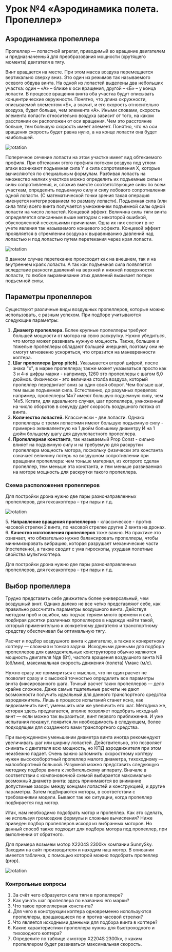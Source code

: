 Урок №4 «Аэродинамика полета. Пропеллер»
========================================

Аэродинамика пропеллера
-----------------------

 Пропеллер — лопастной агрегат, приводимый во вращение двигателем и предназначенный для преобразования мощности (крутящего момента) двигателя в тягу.

Винт вращается на месте. При этом масса воздуха перемещается вертикально сверху вниз. Это один из режимов так называемого осевого обдува винта. На одной из лопастей выделены два небольших участка: один – «А» – ближе к оси вращения, другой – «Б» – у конца лопасти. В процессе вращения винта оба участка будут описывать концентрические окружности. Понятно, что длина окружности, описываемой элементом «Б», а значит, и его скорость относительно воздуха, будет больше, чем элемента «А». Иными словами, скорость элемента лопасти относительно воздуха зависит от того, на каком расстоянии он расположен от оси вращения. Чем это расстояние больше, тем большую скорость имеет элемент. Понятно, что на оси вращения скорость будет равна нулю, а на конце лопасти она будет наибольшей.

![rotation](../assets/7_1.png)

Поперечное сечение лопасти на этом участке имеет вид обтекаемого профиля. При обтекании этого профиля потоком воздуха под углом атаки возникают подъемная сила Y и сила сопротивления X, которые вычисляются по специальным формулам. Разбивая лопасть на множество мелких участков можно определить их подъемные силы и силы сопротивления, и, сложив вместе соответствующие силы по всем участкам, определить подъемную силу и силу лобового сопротивления одной лопасти. (С математической точки зрения такая операция именуется интегрированием по размаху лопасти). Подъемная сила (или сила тяги) всего винта получается умножением подъемной силы одной лопасти на число лопастей.
Концевой эффект. Величина силы тяги винта определяется описанным выше методом с некоторой ошибкой, обусловленной несколькими причинами. Одна их них состоит в не учете явления так называемого концевого эффекта. Концевой эффект проявляется в стремлении воздуха к выравниванию давлений над лопастью и под лопастью путем перетекания через края лопасти.

![rotation](../assets/7_2.png)

В данном случае перетекание происходит как на внешнем, так и на внутреннем краях лопасти. А так как подъемная сила появляется вследствие разности давлений на верхней и нижней поверхностях лопасти, то любое выравнивание этих давлений вызывает потери подъемной силы.

Параметры пропеллеров
---------------------

Существуют различные виды воздушных пропеллеров, которые можно использовать, с разным успехом.
При подборе учитываются следующие параметры:

1. **Диаметр пропеллера.** Более крупные пропеллеры требуют большей мощности от мотора на свою раскрутку. Нужно убедиться, что мотор может развивать нужную мощность. Также, большие и тяжелые пропеллеры обладают большей инерцией, поэтому они не смогут мгновенно ускоряться, что отразится на маневренности коптера.
2. **Шаг пропеллера (prop pitch).** Указывается второй цифрой, после знака "х", в марке пропеллера; также может указываться просто как 3 и 4-я цифры марки - например, 1260 это пропеллеры с шагом 6,0 дюймов. Физически - это величина столба воздуха, который пропеллер передвигает вниз за один свой оборот. Чем больше шаг, тем выше подъемная сила. Естественно, до разумных пределов: например, пропеллеры 14х7 имеют большую подъемную силу, чем 14х5. Кстати, для идеального случая, шаг пропеллера, умноженный на число оборотов в секунду дает скорость воздушного потока от винта.
3. **Количество лопастей.** Классически - две лопасти. Однако пропеллеры с тремя лопастями имеют большую подъемную силу - примерно эквивалентную на 1 дюйм большему диаметру И на 1 дюйм большему шагу для двухлопастного пропеллера.
4. **Пропеллерная константа**, так называемый Prop Const - сильно влияет на подъемную силу и на требуемую для раскрутки пропеллера мощность мотора, поскольку физически эта константа означает величину потерь на воздушном сопротивлении при вращении пропеллера: чем тоньше материал, из которого сделан пропеллер, тем меньше эта константа, и тем меньше развиваемая на моторе мощность для раскрутки такого пропеллера.

### Схема расположения пропеллеров

Для постройки дрона нужно две пары разнонаправленных пропеллеров, для гексакоптера – три пары и т.д.

![rotation](../assets/7_3.png)

5\. **Направление вращения пропеллеров** - классическое - против часовой стрелки 2 винта, по часовой стрелке другие 2 винта на дронах.
6\. **Качество изготовления пропеллеров** тоже важно. На практике это означает, что обязательно нужно балансировать пропеллеры, чтобы минимизировать вибрацию, которая разрушает механические части (постепенно), а также сводит с ума гироскопы, ухудшая полетные свойства мультикоптера.

Для постройки дрона нужно две пары разнонаправленных пропеллеров, для гексакоптера – три пары и т.д.

Выбор пропеллера
----------------

Трудно представить себе движитель более универсальный, чем воздушный винт.
Однако далеко не все четко представляют себе, как правильно рассчитать параметры воздушного винта. Действуя методом проб и ошибок, мы подчас теряем много времени и сил, подбирая десятки различных пропеллеров в надежде найти такой, который применительно к конкретному двигателю и транспортному средству обеспечивал бы оптимальную тягу.

Расчет и подбор воздушного винта к двигателю, а также к конкретному коптеру — сложная и тонкая задача.
Исходными данными для подбора пропеллеров для самодеятельных конструкторов обычно являются мощность двигателя Nдв (Вт), частота вращения воздушного винта NВ (об/мин), максимальная скорость движения (полета) Vмакс (м/с).

Нужно сразу же примириться с мыслью, что ни один расчет не позволит сразу и с высокой точностью определить все параметры винта фиксированного шага. Точный расчет таких пропеллеров — дело крайне сложное. Даже самые тщательные расчеты не дают возможности получить идеальный для данного транспортного средства аэродвижитель. Лишь в процессе испытаний станет ясно, как видоизменить винт, уменьшить или же увеличить его шаг. Методика же, которая здесь предлагается, вполне позволяет подобрать исходный винт — если можно так выразиться, винт первого приближения. И уже испытания покажут, появится ли необходимость в следующем, более подходящем для созданного вами транспортного средства.

При вынужденном уменьшении диаметра винта иногда рекомендуют увеличивать шаг или ширину лопастей. Действительно, это позволяет снимать с двигателя всю мощность, но КПД аэродвижителя при этом неизбежно падает.
Очень важно запомнить: скоростному коптеру нужен высокооборотный пропеллер малого диаметра, тихоходному — малооборотный большой.
Разумной можно представить следующую методику подбора винта к любительскому аппарату. Вначале в соответствии с компоновочной схемой выбирается максимально возможный диаметр винта: здесь принимаются во внимание допустимые зазоры между концами лопастей и конструкцией, и другие параметры. Затем подбираются моторы, в соответствии с требованиями модели. Бывают так же ситуации, когда пропеллер подбирается под мотор.

Итак, нам необходимо подобрать мотор и пропеллер. Как это сделать, не используя громоздкие формулы и сложные вычисления? Ниже приведен подбор пропеллеров исходя из выбранных моторов. Но данный способ также подходит для подбора мотора под пропеллер, при выполнении от обратного.

Для примера возьмем мотор X2204S 2300kv компании SunnySky. Заходим на сайт производителя и находим наш мотор. В описании имеется табличка, с помощью которой можно подобрать пропеллер (prop).

![rotation](../assets/7_4.png)

### Контрольные вопросы

1. За счёт чего образуется сила тяги в пропеллере?
2. Как узнать шаг пропеллера по названию его марки?
3. Что такое пропеллерная константа?
4. Для чего в конструкции коптера одновременно используются пропеллеры, вращающиеся по и против часовой стрелки?
5. Что является исходными данными для подбора винта в коптере?
6. Какие характеристики пропеллера нужны для быстроходного и тихоходного коптера?
7. Определите по таблице к мотору X2204S 2300kv, с каким пропеллером будет развиваться максимальная скорость.
